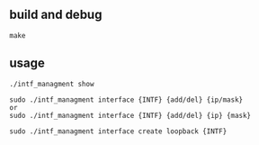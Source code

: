 ## build and debug

    make

## usage

    ./intf_managment show    

    sudo ./intf_managment interface {INTF} {add/del} {ip/mask}   
    or   
    sudo ./intf_managment interface {INTF} {add/del} {ip} {mask}   

    sudo ./intf_managment interface create loopback {INTF}  
